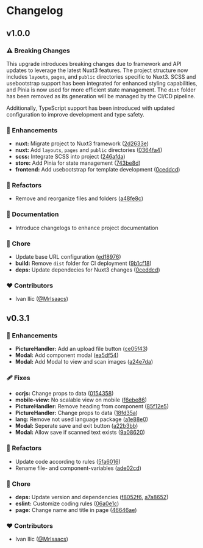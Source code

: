 # Changelog

## v1.0.0

### ⚠️ Breaking Changes

This upgrade introduces breaking changes due to framework and API updates to leverage the latest Nuxt3 features. The project structure now includes `layouts`, `pages`, and `public` directories specific to Nuxt3. SCSS and usebootstrap support has been integrated for enhanced styling capabilities, and Pinia is now used for more efficient state management. The `dist` folder has been removed as its generation will be managed by the CI/CD pipeline.

Additionally, TypeScript support has been introduced with updated configuration to improve development and type safety.

### 🚀 Enhancements

- **nuxt:** Migrate project to Nuxt3 framework ([2d2633e](https://github.com/MrIsaacs/ocrjs/commit/2d2633e))
- **nuxt:** Add `layouts`, `pages` and `public` directories ([0364fa4](https://github.com/MrIsaacs/ocrjs/commit/0364fa4))
- **scss:** Integrate SCSS into project ([246afda](https://github.com/MrIsaacs/ocrjs/commit/246afda))
- **store:** Add Pinia for state management ([743be8d](https://github.com/MrIsaacs/ocrjs/commit/743be8d))
- **frontend:** Add usebootstrap for template development ([0ceddcd](https://github.com/MrIsaacs/ocrjs/commit/0ceddcd))

### 💅 Refactors

- Remove and reorganize files and folders ([a48fe8c](https://github.com/MrIsaacs/ocrjs/commit/a48fe8c))

### 📖 Documentation

- Introduce changelogs to enhance project documentation

### 🏡 Chore

- Update base URL configuration ([ed18976](https://github.com/MrIsaacs/ocrjs/commit/ed18976))
- **build:** Remove `dist` folder for CI deployment ([9b1cf18](https://github.com/MrIsaacs/ocrjs/commit/9b1cf18))
- **deps:** Update dependecies for Nuxt3 changes ([0ceddcd](https://github.com/MrIsaacs/ocrjs/commit/0ceddcd))


### ❤️ Contributors

- Ivan Ilic ([@MrIsaacs](http://github.com/MrIsaacs))

## v0.3.1

### 🚀 Enhancements

- **PictureHandler:** Add an upload file button ([ce05f43](https://github.com/MrIsaacs/ocrjs/commit/ce05f43))
- **Modal:** Add component modal ([ea5df54](https://github.com/MrIsaacs/ocrjs/commit/ea5df54))
- **Modal:** Add Modal to view and scan images ([a24e7da](https://github.com/MrIsaacs/ocrjs/commit/a24e7da))

### 🩹 Fixes

- **ocrjs:** Change props to data ([0154358](https://github.com/MrIsaacs/ocrjs/commit/0154358))
- **mobile-view:** No scalable view on mobile ([f6ebe86](https://github.com/MrIsaacs/ocrjs/commit/f6ebe86))
- **PictureHandler:** Remove heading from component ([85f12e5](https://github.com/MrIsaacs/ocrjs/commit/85f12e5))
- **PictureHandler:** Change props to data ([18fd35a](https://github.com/MrIsaacs/ocrjs/commit/18fd35a))
- **lang:** Remove not used language package ([a1e88e0](https://github.com/MrIsaacs/ocrjs/commit/a1e88e0))
- **Modal:** Seperate save and exit button ([a22b3bb](https://github.com/MrIsaacs/ocrjs/commit/a22b3bb))
- **Modal:** Allow save if scanned text exists ([9a08620](https://github.com/MrIsaacs/ocrjs/commit/9a08620))

### 💅 Refactors

- Update code according to rules ([5fa6016](https://github.com/MrIsaacs/ocrjs/commit/5fa6016))
- Rename file- and component-variables ([ade02cd](https://github.com/MrIsaacs/ocrjs/commit/ade02cd))

### 🏡 Chore

- **deps:** Update version and dependencies ([f8052f6](https://github.com/MrIsaacs/ocrjs/commit/f8052f6), [a7a8652](https://github.com/MrIsaacs/ocrjs/commit/a7a8652))
- **eslint:** Customize coding rules ([06a0e1c](https://github.com/MrIsaacs/ocrjs/commit/06a0e1c))
- **page:** Change name and title in page ([46646ae](https://github.com/MrIsaacs/ocrjs/commit/46646ae))

### ❤️ Contributors

- Ivan Ilic ([@MrIsaacs](http://github.com/MrIsaacs))

